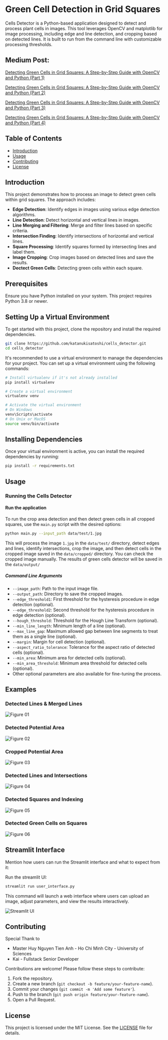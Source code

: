 # Green Cell Detection in Grid Squares

Cells Detector is a Python-based application designed to detect and process plant cells in images. This tool leverages OpenCV and matplotlib for image processing, including edge and line detection, and cropping based on detected lines. It is built to run from the command line with customizable processing thresholds.

## Medium Post:

[Detecting Green Cells in Grid Squares: A Step-by-Step Guide with OpenCV and Python (Part 1)](https://medium.com/@katanuki/analyzing-and-processing-grid-images-with-opencv-part-1-d5c42ab0703c)

[Detecting Green Cells in Grid Squares: A Step-by-Step Guide with OpenCV and Python (Part 2)](https://medium.com/@katanuki/analyzing-and-processing-grid-images-with-opencv-part-2-31408b5671a6)

[Detecting Green Cells in Grid Squares: A Step-by-Step Guide with OpenCV and Python (Part 3)](https://medium.com/@katanuki/detecting-green-cells-in-grid-squares-a-step-by-step-guide-with-opencv-and-python-part-3-9a22979846d4)

[Detecting Green Cells in Grid Squares: A Step-by-Step Guide with OpenCV and Python (Part 4)](https://medium.com/@katanuki/detecting-green-cells-in-grid-squares-a-step-by-step-guide-with-opencv-and-python-end-c7c75714219f)

## Table of Contents

- [Introduction](#introduction)
- [Usage](#usage)
- [Contributing](#contributing)
- [License](#license)

## Introduction

This project demonstrates how to process an image to detect green cells within grid squares. The approach includes:

- **Edge Detection**: Identify edges in images using various edge detection algorithms.
- **Line Detection**: Detect horizontal and vertical lines in images.
- **Line Merging and Filtering**: Merge and filter lines based on specific criteria.
- **Intersection Finding**: Identify intersections of horizontal and vertical lines.
- **Square Processing**: Identify squares formed by intersecting lines and label them.
- **Image Cropping**: Crop images based on detected lines and save the results.
- **Dectect Green Cells**: Detecting green cells within each square.

## Prerequisites

Ensure you have Python installed on your system. This project requires Python 3.8 or newer.

## Setting Up a Virtual Environment

To get started with this project, clone the repository and install the required dependencies.

```bash
git clone https://github.com/katanukisatoshi/cells_detector.git
cd cells_detector
```

It's recommended to use a virtual environment to manage the dependencies for your project. You can set up a virtual environment using the following commands:

```bash
# Install virtualenv if it's not already installed
pip install virtualenv

# Create a virtual environment
virtualenv venv

# Activate the virtual environment
# On Windows
venv\Scripts\activate
# On Unix or MacOS
source venv/bin/activate
```

## Installing Dependencies

Once your virtual environment is active, you can install the required dependencies by running:

```bash
pip install -r requirements.txt
```

## Usage

### Running the Cells Detector

#### Run the application

To run the crop area detection and then detect green cells in all cropped squares, use the `main.py` script with the desired options:

```sh
python main.py --input_path data/test/1.jpg
```

This will process the image `1.jpg` in the `data/test/` directory, detect edges and lines, identify intersections, crop the image, and then detect cells in the cropped image saved in the `data/cropped/` directory. You can check the cropped image manually. The results of green cells detector will be saved in the `data/output/`

##### Command Line Arguments

- `--image_path`: Path to the input image file.
- `--output_path`: Directory to save the cropped images.
- `--edge_threshold1`: First threshold for the hysteresis procedure in edge detection (optional).
- `--edge_threshold2`: Second threshold for the hysteresis procedure in edge detection (optional).
- `--hough_threshold`: Threshold for the Hough Line Transform (optional).
- `--min_line_length`: Minimum length of a line (optional).
- `--max_line_gap`: Maximum allowed gap between line segments to treat them as a single line (optional).
- `--margin`: Margin for cell detection (optional).
- `--aspect_ratio_tolerance`: Tolerance for the aspect ratio of detected cells (optional).
- `--min_area`: Minimum area for detected cells (optional).
- `--min_area_threshold`: Minimum area threshold for detected cells (optional).
- Other optional parameters are also available for fine-tuning the process.

## Examples

### Detected Lines & Merged Lines
![Figure 01](examples/figure_01.png)

### Detected Potential Area
![Figure 02](examples/figure_02.png)

### Cropped Potential Area
![Figure 03](examples/figure_03.png)

### Detected Lines and Intersections
![Figure 04](examples/figure_04.png)

### Detected Squares and Indexing
![Figure 05](examples/figure_05.png)

### Detected Green Cells on Squares
![Figure 06](examples/figure_06.png)

## Streamlit Interface

Mention how users can run the Streamlit interface and what to expect from it:

Run the streamlit UI:

   ```sh
   streamlit run user_interface.py
   ```
   
This command will launch a web interface where users can upload an image, adjust parameters, and view the results interactively.

![Streamlit UI](examples/streamlit_ui.png)

## Contributing

Special Thank to
- Master Huy Nguyen Tien Anh - Ho Chi Minh City - University of Sciences 
- Kai - Fullstack Senior Developer
  
Contributions are welcome! Please follow these steps to contribute:

1. Fork the repository.
2. Create a new branch (`git checkout -b feature/your-feature-name`).
3. Commit your changes (`git commit -m 'Add some feature'`).
4. Push to the branch (`git push origin feature/your-feature-name`).
5. Open a Pull Request.

## License

This project is licensed under the MIT License. See the [LICENSE](LICENSE) file for details.
